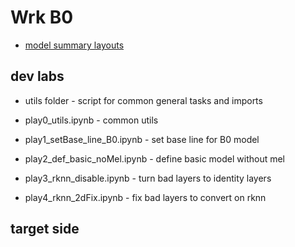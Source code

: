 # Wrk B0

* [model summary layouts](./model_summary.md)


## dev labs

* utils folder - script for common general tasks and imports
* play0_utils.ipynb    - common utils          

* play1_setBase_line_B0.ipynb - set base line for B0 model
* play2_def_basic_noMel.ipynb - define basic model without mel
* play3_rknn_disable.ipynb - turn bad layers to identity layers
* play4_rknn_2dFix.ipynb - fix bad layers to convert on rknn

## target side
